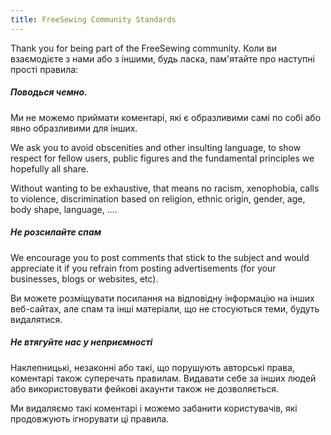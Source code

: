 ```yaml
---
title: FreeSewing Community Standards
---
```


Thank you for being part of the FreeSewing community. Коли ви взаємодієте з нами або з іншими, будь ласка, пам'ятайте про наступні прості правила:

##### Поводься чемно.

Ми не можемо приймати коментарі, які є образливими самі по собі або явно образливими для інших.

We ask you to avoid obscenities and other insulting language, to show respect for fellow users, public figures and the fundamental principles we hopefully all share.

Without wanting to be exhaustive, that means no racism, xenophobia, calls to violence, discrimination based on religion, ethnic origin, gender, age, body shape, language, ….

##### Не розсилайте спам

We encourage you to post comments that stick to the subject and would appreciate it if you refrain from posting advertisements (for your businesses, blogs or websites, etc).

Ви можете розміщувати посилання на відповідну інформацію на інших веб-сайтах, але спам та інші матеріали, що не стосуються теми, будуть видалятися.

##### Не втягуйте нас у неприємності

Наклепницькі, незаконні або такі, що порушують авторські права, коментарі також суперечать правилам. Видавати себе за інших людей або використовувати фейкові акаунти також не дозволяється.

Ми видаляємо такі коментарі і можемо забанити користувачів, які продовжують ігнорувати ці правила.
